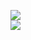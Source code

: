 [![](https://img.shields.io/badge/Made%20With-Github%20Spray-lightgrey.svg?style=for-the-badge&logo=github)](https://github.com/Annihil/github-spray#11770)  
[![](https://i.imgur.com/2DrTn0Z.gif)](https://github.com/Annihil/github-spray)